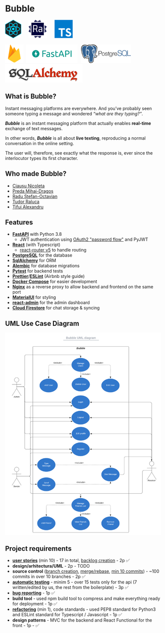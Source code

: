 # Bubble

<div width="60%" margin="auto">
    <div width="70%">
    <img src="assets/react-logo.png" alt="react" height="60" /> &nbsp;&nbsp;&nbsp;&nbsp;
    <img src="assets/react-admin.png" alt="react-admin" height="60" /> &nbsp;&nbsp;&nbsp;&nbsp;
    <img src="assets/typescript.png" alt="typescript" height="60" /> &nbsp;&nbsp;&nbsp;&nbsp;
    </div>
</div>
</br>
<div>
<img src="assets/firebase.png" alt="firebase" height="60" />&nbsp;
<img src="assets/fastapi-logo.png" alt="fastapi" height="60"/> &nbsp;
<img src="assets/postgres.png" alt="porstgres" height="60" /> &nbsp;
<img src="assets/sql-alchemy.png" alt="sql-alchemy" height="60" />
</div>


## What is Bubble?
Instant messaging platforms are everywhere. And you’ve probably seen someone typing a message and wondered *“what are they typing?”*.

***Bubble*** is an instant messaging platform that actually enables **real-time** exchange of text messages. 

In other words, ***Bubble*** is all about **live texting**, reproducing a normal conversation in the online setting. 

The user will, therefore, see exactly what the response is, ever since the interlocutor types its first character.


## Who made Bubble?
- [Ciaușu Nicoleta](https://github.com/mehanix/)
- [Preda Mihai-Dragoș](https://github.com/PredaMihaiDragos/)
- [Radu Ștefan-Octavian](https://github.com/Stefan-Radu/)
- [Tudor Raluca](https://github.com/ralucatudor)
- [Țifui Alexandru](https://github.com/tifui-alexandru)


## Features

- **[FastAPI](https://fastapi.tiangolo.com/)** with Python 3.8
    - JWT authentication using [OAuth2 "password
    flow"](https://fastapi.tiangolo.com/tutorial/security/simple-oauth2/) and
    PyJWT
- **[React](https://reactjs.org/)** (with Typescript)
    - [react-router v5](https://reacttraining.com/react-router/) to handle routing
- **[PostgreSQL](https://www.postgresql.org/)** for the database
- **[SqlAlchemy](https://www.sqlalchemy.org/)** for ORM
- **[Alembic](https://alembic.sqlalchemy.org/en/latest/)** for database migrations
- **[Pytest](https://docs.pytest.org/en/latest/)** for backend tests
- **[Prettier](https://prettier.io/)**/**[ESLint](https://eslint.org/)** (Airbnb style guide)
- **[Docker Compose](https://docs.docker.com/compose/)** for easier development
- **[Nginx](https://www.nginx.com/)** as a reverse proxy to allow backend and frontend on the same port
- **[MaterialUI](https://material-ui.com/)** for styling
- **[react-admin](https://github.com/marmelab/react-admin)** for the admin dashboard
- **[Cloud Firestore](https://firebase.google.com/docs/firestore/)** for chat storage & syncing

## UML Use Case Diagram 

![UML Diagram](https://raw.githubusercontent.com/UniBucAlert/bubble/main/Bubble%20UML%20diagram.png)

## Project requirements
- **[user stories](https://github.com/UniBucAlert/bubble/issues?q=label%3A%22User+Story%22+)** (min 10) - 17 in total, [backlog creation](https://github.com/UniBucAlert/bubble/issues) - 2p ✅
- **design/arhitectura/UML** - 2p - TODO
- **source control** ([branch creation](https://github.com/UniBucAlert/bubble/branches), [merge/rebase](https://github.com/UniBucAlert/bubble/network), [min 10 commits](https://github.com/UniBucAlert/bubble/commits/main)) - ~100 commits in over 10 branches - 2p ✅
- **[automatic testing](https://github.com/UniBucAlert/bubble/tree/main/bubble/backend/app/api/api_v1/routers/tests)** - minim 5 - over 15 tests only for the api (7 written/edited by us, the rest from the boilerplate) - 3p ✅
- **[bug reporting](https://github.com/UniBucAlert/bubble/issues?q=label%3Abug+)** - 1p ✅
- **build tool** - used npm build tool to compress and make everything ready for deployment - 1p ✅
- **[refactoring](https://github.com/UniBucAlert/bubble/commit/e36920ccca081f26a1333394c992ef115dc6b85a)** (min 1), code standards - used PEP8 standard for Python3 and ESLint standard for Typescript / Javascript - 1p ✅
- **design patterns** - MVC for the backend and React Functional for the front - 1p - ✅
